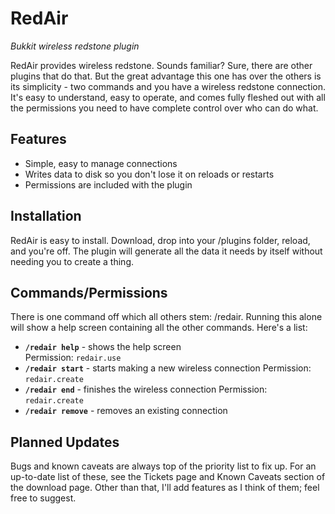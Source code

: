 # RedAir
*Bukkit wireless redstone plugin*

RedAir provides wireless redstone. Sounds familiar? Sure, there are other plugins that do that. 
But the great advantage this one has over the others is its simplicity - 
two commands and you have a wireless redstone connection. It's easy to understand, easy to operate, 
and comes fully fleshed out with all the permissions you need to have complete control over who can do what.

## Features
- Simple, easy to manage connections
- Writes data to disk so you don't lose it on reloads or restarts
- Permissions are included with the plugin

## Installation
RedAir is easy to install. Download, drop into your /plugins folder, reload, and you're off. 
The plugin will generate all the data it needs by itself without needing you to create a thing.

## Commands/Permissions
There is one command off which all others stem: /redair. 
Running this alone will show a help screen containing all the other commands. Here's a list:

- **`/redair help`** - shows the help screen  
  Permission: `redair.use`
- **`/redair start`** - starts making a new wireless connection
Permission: `redair.create`
- **`/redair end`** - finishes the wireless connection
Permission: `redair.create`
- **`/redair remove`** - removes an existing connection

## Planned Updates
Bugs and known caveats are always top of the priority list to fix up. 
For an up-to-date list of these, see the Tickets page and Known Caveats section of the download page. 
Other than that, I'll add features as I think of them; feel free to suggest.
